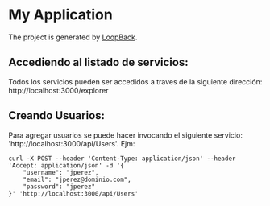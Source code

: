 # My Application

The project is generated by [LoopBack](http://loopback.io).

## Accediendo al listado de servicios:
Todos los servicios pueden ser accedidos a traves de la siguiente dirección:
http://localhost:3000/explorer

## Creando Usuarios:

Para agregar usuarios se puede hacer invocando el siguiente servicio: 'http://localhost:3000/api/Users'. Ejm:
````
curl -X POST --header 'Content-Type: application/json' --header 'Accept: application/json' -d '{
    "username": "jperez",
    "email": "jperez@dominio.com",
    "password": "jperez"
}' 'http://localhost:3000/api/Users'
````

